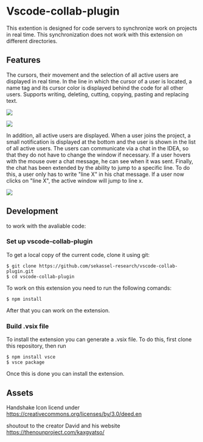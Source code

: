 # Vscode-collab-plugin

This extention is designed for code servers to synchronize work on projects in real time. This synchronization does not work with this extension on different directories.

## Features

 The cursors, their movement and the selection of all active users are displayed in real time. In the line in which the cursor of a user is located, a name tag and its cursor color is displayed behind the code for all other users. Supports writing, deleting, cutting, copying, pasting and replacing text.
 
  ![](https://github.com/sekassel-research/vscode-collab-plugin/blob/ReadMe/media/ReadMe/Hello%20World.gif)
  
  ![](https://github.com/sekassel-research/vscode-collab-plugin/blob/ReadMe/media/ReadMe/Mark.gif)
  
 In addition, all active users are displayed. When a user joins the project, a small notification is displayed at the bottom and the user is shown in the list of all active users. The users can communicate via a chat in the IDEA, so that they do not have to change the window if necessary. If a user hovers with the mouse over a chat message, he can see when it was sent. Finally, the chat has been extended by the ability to jump to a specific line. To do this, a user only has to write "line X" in his chat message. If a user now clicks on "line X", the active window will jump to line x.
 
  ![](https://github.com/sekassel-research/vscode-collab-plugin/blob/ReadMe/media/ReadMe/Chat.gif)

## Development

  to work with the avaliable code:

### Set up vscode-collab-plugin

  To get a local copy of the current code, clone it using git:

    $ git clone https://github.com/sekassel-research/vscode-collab-plugin.git
    $ cd vscode-collab-plugin

  To work on this extension you need to run the following comands:

    $ npm install 
  
   After that you can work on the extension.

### Build .vsix file

  To install the extension you can generate a .vsix file. To do this, first clone this repository, then run 
    
    $ npm install vsce
    $ vsce package
  
  Once this is done you can install the extension.
 
## Assets

 Handshake Icon licend under https://creativecommons.org/licenses/by/3.0/deed.en

 shoutout to the creator David and his website https://thenounproject.com/kaxgyatso/
